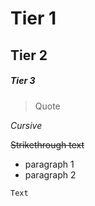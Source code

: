 # Tier 1
## Tier 2
##### Tier 3

>Quote

*Cursive*

~~Strikethrough text~~

- paragraph 1
- paragraph 2

`Text`